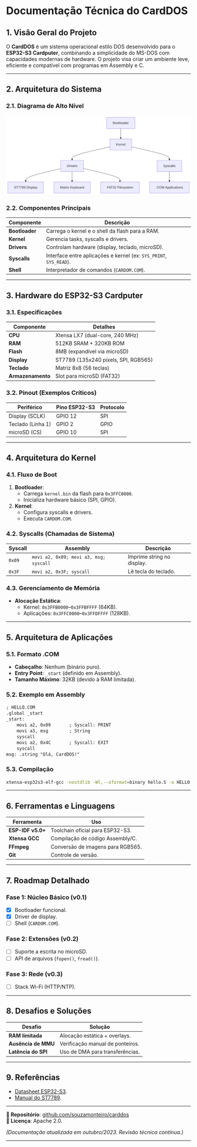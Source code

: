 # **Documentação Técnica do CardDOS**

## **1. Visão Geral do Projeto**
O **CardDOS** é um sistema operacional estilo DOS desenvolvido para o **ESP32-S3 Cardputer**, combinando a simplicidade do MS-DOS com capacidades modernas de hardware. O projeto visa criar um ambiente leve, eficiente e compatível com programas em Assembly e C.

---

## **2. Arquitetura do Sistema**

### **2.1. Diagrama de Alto Nível**
![alt text](High-Level_Diagram.png)

### **2.2. Componentes Principais**
| **Componente**       | **Descrição**                                                                 |
|-----------------------|-----------------------------------------------------------------------------|
| **Bootloader**        | Carrega o kernel e o shell da flash para a RAM.                             |
| **Kernel**            | Gerencia tasks, syscalls e drivers.                                        |
| **Drivers**           | Controlam hardware (display, teclado, microSD).                            |
| **Syscalls**          | Interface entre aplicações e kernel (ex: `SYS_PRINT`, `SYS_READ`).         |
| **Shell**             | Interpretador de comandos (`CARDOM.COM`).                                  |

---

## **3. Hardware do ESP32-S3 Cardputer**

### **3.1. Especificações**
| **Componente**       | **Detalhes**                                                                |
|-----------------------|-----------------------------------------------------------------------------|
| **CPU**               | Xtensa LX7 (dual-core, 240 MHz)                                            |
| **RAM**               | 512KB SRAM + 320KB ROM                                                     |
| **Flash**             | 8MB (expandível via microSD)                                               |
| **Display**           | ST7789 (135x240 pixels, SPI, RGB565)                                       |
| **Teclado**           | Matriz 8x8 (56 teclas)                                                     |
| **Armazenamento**     | Slot para microSD (FAT32)                                                  |

### **3.2. Pinout (Exemplos Críticos)**
| **Periférico**  | **Pino ESP32-S3** | **Protocolo** |
|-----------------|-------------------|---------------|
| Display (SCLK)  | GPIO 12           | SPI           |
| Teclado (Linha 1)| GPIO 2           | GPIO          |
| microSD (CS)    | GPIO 10           | SPI           |

---

## **4. Arquitetura do Kernel**

### **4.1. Fluxo de Boot**
1. **Bootloader**:  
   - Carrega `kernel.bin` da flash para `0x3FFC0000`.  
   - Inicializa hardware básico (SPI, GPIO).  
2. **Kernel**:  
   - Configura syscalls e drivers.  
   - Executa `CARDOM.COM`.

### **4.2. Syscalls (Chamadas de Sistema)**
| **Syscall** | **Assembly**                          | **Descrição**                     |
|-------------|---------------------------------------|-----------------------------------|
| `0x09`      | `movi a2, 0x09; movi a3, msg; syscall` | Imprime string no display.        |
| `0x3F`      | `movi a2, 0x3F; syscall`             | Lê tecla do teclado.              |

### **4.3. Gerenciamento de Memória**
- **Alocação Estática**:  
  - Kernel: `0x3FFB0000`–`0x3FFBFFFF` (64KB).  
  - Aplicações: `0x3FFC0000`–`0x3FFDFFFF` (128KB).  

---

## **5. Arquitetura de Aplicações**

### **5.1. Formato .COM**
- **Cabeçalho**: Nenhum (binário puro).  
- **Entry Point**: `_start` (definido em Assembly).  
- **Tamanho Máximo**: 32KB (devido à RAM limitada).

### **5.2. Exemplo em Assembly**
```assembly
; HELLO.COM
.global _start
_start:
    movi a2, 0x09       ; Syscall: PRINT
    movi a3, msg        ; String
    syscall
    movi a2, 0x4C       ; Syscall: EXIT
    syscall
msg: .string "Olá, CardDOS!"
```

### **5.3. Compilação**
```bash
xtensa-esp32s3-elf-gcc -nostdlib -Wl,--oformat=binary hello.S -o HELLO.COM
```

---

## **6. Ferramentas e Linguagens**
| **Ferramenta**            | **Uso**                                      |
|---------------------------|---------------------------------------------|
| **ESP-IDF v5.0+**         | Toolchain oficial para ESP32-S3.            |
| **Xtensa GCC**            | Compilação de código Assembly/C.            |
| **FFmpeg**                | Conversão de imagens para RGB565.           |
| **Git**                   | Controle de versão.                         |

---

## **7. Roadmap Detalhado**
### **Fase 1: Núcleo Básico (v0.1)**
- [x] Bootloader funcional.  
- [x] Driver de display.  
- [ ] Shell (`CARDOM.COM`).  

### **Fase 2: Extensões (v0.2)**
- [ ] Suporte a escrita no microSD.  
- [ ] API de arquivos (`fopen()`, `fread()`).  

### **Fase 3: Rede (v0.3)**
- [ ] Stack Wi-Fi (HTTP/NTP).  

---

## **8. Desafios e Soluções**
| **Desafio**               | **Solução**                              |
|---------------------------|------------------------------------------|
| **RAM limitada**          | Alocação estática + overlays.            |
| **Ausência de MMU**       | Verificação manual de ponteiros.         |
| **Latência do SPI**       | Uso de DMA para transferências.          |

---

## **9. Referências**
- [Datasheet ESP32-S3](https://www.espressif.com/sites/default/files/documentation/esp32-s3_datasheet_en.pdf).  
- [Manual do ST7789](https://www.rhydolabz.com/documents/33/ST7789.pdf).  

---

**🔗 Repositório**: [github.com/souzamonteiro/carddos](https://github.com/souzamonteiro/carddos)  
**📝 Licença**: Apache 2.0.  

*(Documentação atualizada em outubro/2023. Revisão técnica contínua.)*  

---


